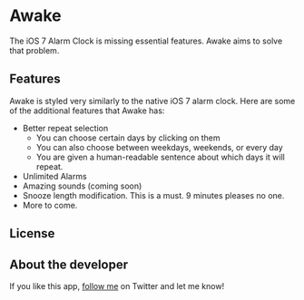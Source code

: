 Awake
=====

The iOS 7 Alarm Clock is missing essential features. Awake aims to solve that problem.

Features
--------

Awake is styled very similarly to the native iOS 7 alarm clock. Here are some of the additional features that Awake has:

* Better repeat selection
    * You can choose certain days by clicking on them
    * You can also choose between weekdays, weekends, or every day
    * You are given a human-readable sentence about which days it will repeat.
* Unlimited Alarms
* Amazing sounds (coming soon)
* Snooze length modification. This is a must. 9 minutes pleases no one.
* More to come.

License
-------


About the developer
-------------------

If you like this app, [follow me](http://www.twitter.com/eliotfowler) on Twitter and let me know!